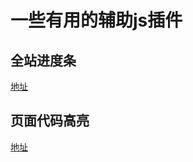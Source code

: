 # 一些有用的辅助js插件

## 全站进度条

[地址](http://ricostacruz.com/nprogress/)

## 页面代码高亮

[地址](https://highlightjs.org/usage/)
